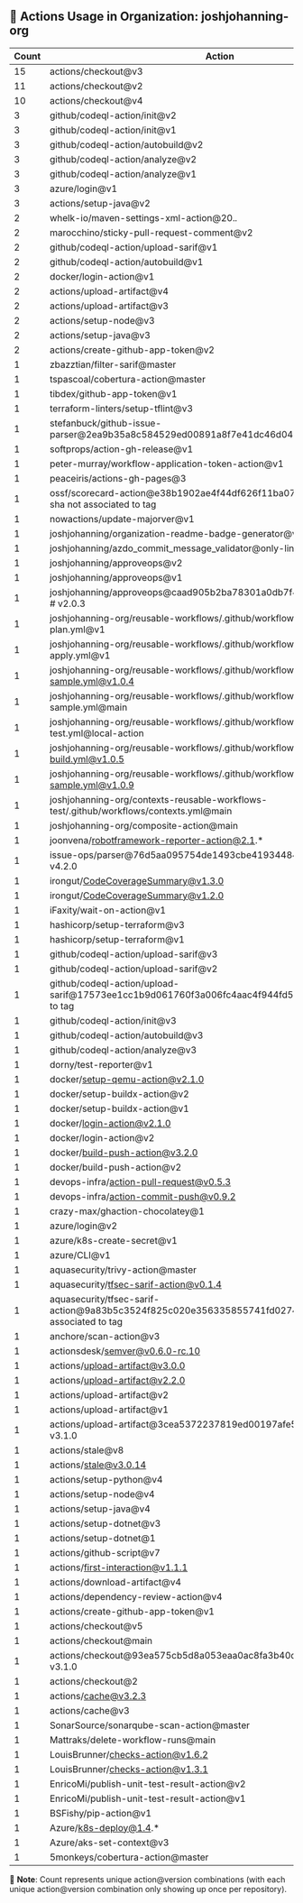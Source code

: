 ## 🚀 Actions Usage in Organization: joshjohanning-org

| Count | Action |
| --- | --- |
| 15 | actions/checkout@v3 |
| 11 | actions/checkout@v2 |
| 10 | actions/checkout@v4 |
| 3 | github/codeql-action/init@v2 |
| 3 | github/codeql-action/init@v1 |
| 3 | github/codeql-action/autobuild@v2 |
| 3 | github/codeql-action/analyze@v2 |
| 3 | github/codeql-action/analyze@v1 |
| 3 | azure/login@v1 |
| 3 | actions/setup-java@v2 |
| 2 | whelk-io/maven-settings-xml-action@20.*.* |
| 2 | marocchino/sticky-pull-request-comment@v2 |
| 2 | github/codeql-action/upload-sarif@v1 |
| 2 | github/codeql-action/autobuild@v1 |
| 2 | docker/login-action@v1 |
| 2 | actions/upload-artifact@v4 |
| 2 | actions/upload-artifact@v3 |
| 2 | actions/setup-node@v3 |
| 2 | actions/setup-java@v3 |
| 2 | actions/create-github-app-token@v2 |
| 1 | zbazztian/filter-sarif@master |
| 1 | tspascoal/cobertura-action@master |
| 1 | tibdex/github-app-token@v1 |
| 1 | terraform-linters/setup-tflint@v3 |
| 1 | stefanbuck/github-issue-parser@2ea9b35a8c584529ed00891a8f7e41dc46d0441e # v3.2.1 |
| 1 | softprops/action-gh-release@v1 |
| 1 | peter-murray/workflow-application-token-action@v1 |
| 1 | peaceiris/actions-gh-pages@3 |
| 1 | ossf/scorecard-action@e38b1902ae4f44df626f11ba0734b14fb91f8f86 # sha not associated to tag |
| 1 | nowactions/update-majorver@v1 |
| 1 | joshjohanning/organization-readme-badge-generator@v1 |
| 1 | joshjohanning/azdo_commit_message_validator@only-link-in-pr |
| 1 | joshjohanning/approveops@v2 |
| 1 | joshjohanning/approveops@v1 |
| 1 | joshjohanning/approveops@caad905b2ba78301a0db7f484ef6fe3c770e6985 # v2.0.3 |
| 1 | joshjohanning-org/reusable-workflows/.github/workflows/terraform-plan.yml@v1 |
| 1 | joshjohanning-org/reusable-workflows/.github/workflows/terraform-apply.yml@v1 |
| 1 | joshjohanning-org/reusable-workflows/.github/workflows/secrets-sample.yml@v1.0.4 |
| 1 | joshjohanning-org/reusable-workflows/.github/workflows/secrets-sample.yml@main |
| 1 | joshjohanning-org/reusable-workflows/.github/workflows/local-action-test.yml@local-action |
| 1 | joshjohanning-org/reusable-workflows/.github/workflows/docker-build.yml@v1.0.5 |
| 1 | joshjohanning-org/reusable-workflows/.github/workflows/deploy-sample.yml@v1.0.9 |
| 1 | joshjohanning-org/contexts-reusable-workflows-test/.github/workflows/contexts.yml@main |
| 1 | joshjohanning-org/composite-action@main |
| 1 | joonvena/robotframework-reporter-action@2.1.* |
| 1 | issue-ops/parser@76d5aa095754de1493cbe41934484c4287e16350 # v4.2.0 |
| 1 | irongut/CodeCoverageSummary@v1.3.0 |
| 1 | irongut/CodeCoverageSummary@v1.2.0 |
| 1 | iFaxity/wait-on-action@v1 |
| 1 | hashicorp/setup-terraform@v3 |
| 1 | hashicorp/setup-terraform@v1 |
| 1 | github/codeql-action/upload-sarif@v3 |
| 1 | github/codeql-action/upload-sarif@v2 |
| 1 | github/codeql-action/upload-sarif@17573ee1cc1b9d061760f3a006fc4aac4f944fd5 # sha not associated to tag |
| 1 | github/codeql-action/init@v3 |
| 1 | github/codeql-action/autobuild@v3 |
| 1 | github/codeql-action/analyze@v3 |
| 1 | dorny/test-reporter@v1 |
| 1 | docker/setup-qemu-action@v2.1.0 |
| 1 | docker/setup-buildx-action@v2 |
| 1 | docker/setup-buildx-action@v1 |
| 1 | docker/login-action@v2.1.0 |
| 1 | docker/login-action@v2 |
| 1 | docker/build-push-action@v3.2.0 |
| 1 | docker/build-push-action@v2 |
| 1 | devops-infra/action-pull-request@v0.5.3 |
| 1 | devops-infra/action-commit-push@v0.9.2 |
| 1 | crazy-max/ghaction-chocolatey@1 |
| 1 | azure/login@v2 |
| 1 | azure/k8s-create-secret@v1 |
| 1 | azure/CLI@v1 |
| 1 | aquasecurity/trivy-action@master |
| 1 | aquasecurity/tfsec-sarif-action@v0.1.4 |
| 1 | aquasecurity/tfsec-sarif-action@9a83b5c3524f825c020e356335855741fd02745f # sha not associated to tag |
| 1 | anchore/scan-action@v3 |
| 1 | actionsdesk/semver@v0.6.0-rc.10 |
| 1 | actions/upload-artifact@v3.0.0 |
| 1 | actions/upload-artifact@v2.2.0 |
| 1 | actions/upload-artifact@v2 |
| 1 | actions/upload-artifact@v1 |
| 1 | actions/upload-artifact@3cea5372237819ed00197afe530f5a7ea3e805c8 # v3.1.0 |
| 1 | actions/stale@v8 |
| 1 | actions/stale@v3.0.14 |
| 1 | actions/setup-python@v4 |
| 1 | actions/setup-node@v4 |
| 1 | actions/setup-java@v4 |
| 1 | actions/setup-dotnet@v3 |
| 1 | actions/setup-dotnet@1 |
| 1 | actions/github-script@v7 |
| 1 | actions/first-interaction@v1.1.1 |
| 1 | actions/download-artifact@v4 |
| 1 | actions/dependency-review-action@v4 |
| 1 | actions/create-github-app-token@v1 |
| 1 | actions/checkout@v5 |
| 1 | actions/checkout@main |
| 1 | actions/checkout@93ea575cb5d8a053eaa0ac8fa3b40d7e05a33cc8 # v3.1.0 |
| 1 | actions/checkout@2 |
| 1 | actions/cache@v3.2.3 |
| 1 | actions/cache@v3 |
| 1 | SonarSource/sonarqube-scan-action@master |
| 1 | Mattraks/delete-workflow-runs@main |
| 1 | LouisBrunner/checks-action@v1.6.2 |
| 1 | LouisBrunner/checks-action@v1.3.1 |
| 1 | EnricoMi/publish-unit-test-result-action@v2 |
| 1 | EnricoMi/publish-unit-test-result-action@v1 |
| 1 | BSFishy/pip-action@v1 |
| 1 | Azure/k8s-deploy@1.4.* |
| 1 | Azure/aks-set-context@v3 |
| 1 | 5monkeys/cobertura-action@master |

📝 **Note**: Count represents unique action@version combinations (with each unique action@version combination only showing up once per repository).

